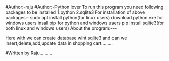 #Author:-raju
#Author:-Python lover
To run this program you need following packages to be installed
1.python
2.sqlite3
For installation of above packages:-
sudo apt install python(for linux users)
download python.exe for windows users
insall pip for python and windows users
pip install sqlite3(for both linux and windows users)
About the program:---

Here with we can create database wiht sqlite3 and can we insert,delete,add,update data in shopping cart.........



#Written by Raju..........
